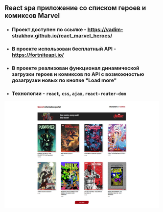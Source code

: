 ## React spa приложение со списком героев и комиксов Marvel

 - ### Проект доступен по ссылке - https://vadim-strakhov.github.io/react_marvel_heroes/
 - ### В проекте использован бесплатный API - https://fortniteapi.io/
 - ### В проекте реализован функционал динамической загрузки героев и комиксов по API с возможностью дозагрузки новых по кнопке "Load more"
 - ### Технологии - `react`, `css`, `ajax`, `react-router-dom` 

![](marvel.png)
